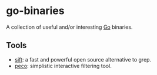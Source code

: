 # go-binaries

A collection of useful and/or interesting [Go](https://golang.org/) binaries.

## Tools

- [sift](https://github.com/svent/sift): a fast and powerful open source
  alternative to grep.
- [peco](https://github.com/peco/peco): simplistic interactive filtering tool.
